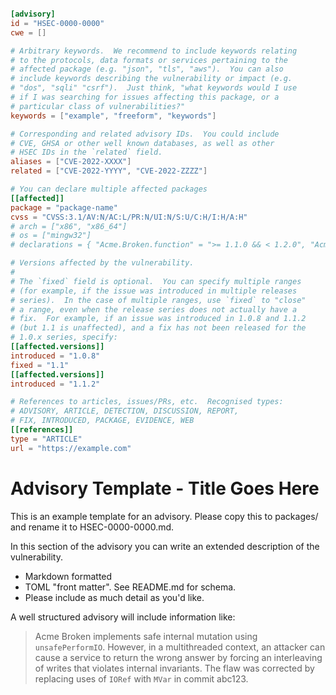 ```toml

[advisory]
id = "HSEC-0000-0000"
cwe = []

# Arbitrary keywords.  We recommend to include keywords relating
# to the protocols, data formats or services pertaining to the
# affected package (e.g. "json", "tls", "aws").  You can also
# include keywords describing the vulnerability or impact (e.g.
# "dos", "sqli" "csrf").  Just think, "what keywords would I use
# if I was searching for issues affecting this package, or a
# particular class of vulnerabilities?"
keywords = ["example", "freeform", "keywords"]

# Corresponding and related advisory IDs.  You could include
# CVE, GHSA or other well known databases, as well as other
# HSEC IDs in the `related` field.
aliases = ["CVE-2022-XXXX"]
related = ["CVE-2022-YYYY", "CVE-2022-ZZZZ"]

# You can declare multiple affected packages
[[affected]]
package = "package-name"
cvss = "CVSS:3.1/AV:N/AC:L/PR:N/UI:N/S:U/C:H/I:H/A:H"
# arch = ["x86", "x86_64"]
# os = ["mingw32"]
# declarations = { "Acme.Broken.function" = ">= 1.1.0 && < 1.2.0", "Acme.Broken.renamedFunction" = ">= 1.2.0 && < 1.2.0.5"}

# Versions affected by the vulnerability.
#
# The `fixed` field is optional.  You can specify multiple ranges
# (for example, if the issue was introduced in multiple releases
# series).  In the case of multiple ranges, use `fixed` to "close"
# a range, even when the release series does not actually have a
# fix.  For example, if an issue was introduced in 1.0.8 and 1.1.2
# (but 1.1 is unaffected), and a fix has not been released for the
# 1.0.x series, specify:
[[affected.versions]]
introduced = "1.0.8"
fixed = "1.1"
[[affected.versions]]
introduced = "1.1.2"

# References to articles, issues/PRs, etc.  Recognised types:
# ADVISORY, ARTICLE, DETECTION, DISCUSSION, REPORT,
# FIX, INTRODUCED, PACKAGE, EVIDENCE, WEB
[[references]]
type = "ARTICLE"
url = "https://example.com"
```

# Advisory Template - Title Goes Here

This is an example template for an advisory. Please copy this to packages/<package-name> and rename it to HSEC-0000-0000.md.

In this section of the advisory you can write an extended description of the vulnerability.

 * Markdown formatted
 * TOML "front matter". See README.md for schema.
 * Please include as much detail as you'd like.

A well structured advisory will include information like:

 > Acme Broken implements safe internal mutation using `unsafePerformIO`. However, in a multithreaded context, an attacker can cause a service to return the wrong answer by forcing an interleaving of writes that violates internal invariants. The flaw was corrected by replacing uses of `IORef` with `MVar` in commit abc123.
